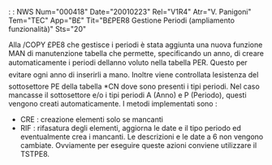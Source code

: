  :  : NWS Num="000418" Date="20010223" Rel="V1R4" Atr="V. Panigoni" Tem="TEC" App="B£" Tit="B£PER8  Gestione Periodi (ampliamento funzionalità)" Sts="20"

Alla /COPY £PE8 che gestisce i periodi è stata aggiunta una nuova funzione MAN di manutenzione tabella che permette, specificando un anno, di creare automaticamente i periodi dellanno voluto nella tabella PER. Questo per evitare ogni anno di inserirli a mano. Inoltre viene controllata lesistenza del sottosettore PE della tabella \*CN dove sono presenti i tipi periodi. Nel caso mancasse il sottosettore e/o i tipi periodi A (Anno) e P (Periodo), questi vengono creati automaticamente. I metodi implementati sono : 
-  CRE :  creazione elementi solo se mancanti
-  RIF :  rifasatura degli elementi, aggiorna le date e il tipo periodo ed eventualmente crea i
mancanti. Le descrizioni e  le date a 6 non vengono cambiate.
Ovviamente per eseguire queste azioni conviene utilizzare il TSTPE8.



